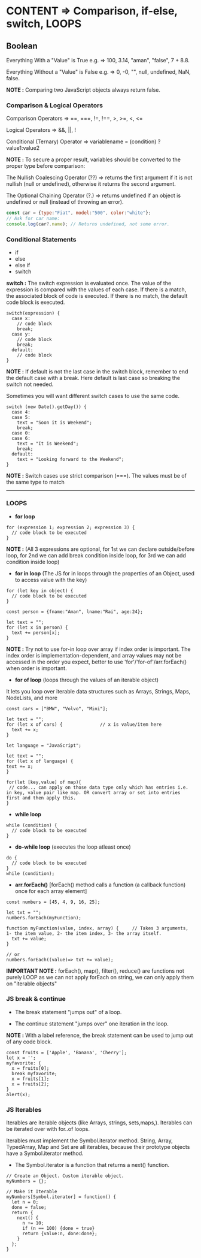 
# CONTENT => Comparison, if-else, switch, LOOPS

## Boolean

Everything With a "Value" is True e.g. => 100, 3.14, "aman", "false", 7 + 8.8.

Everything Without a "Value" is False e.g. => 0, -0, "", null, undefined, NaN, false.

**NOTE :** Comparing two JavaScript objects always return false.

### Comparison & Logical Operators

Comparison Operators => ==, ===, !=, !==, >, >=, <, <=

Logical Operators => &&, ||, !

Conditional (Ternary) Operator => variablename = (condition) ? value1:value2 

**NOTE :** To secure a proper result, variables should be converted to the proper type before comparison:

The Nullish Coalescing Operator (??) => returns the first argument if it is not nullish (null or undefined), otherwise it returns the second argument.

The Optional Chaining Operator (?.) => returns undefined if an object is undefined or null (instead of throwing an error).

```js
const car = {type:"Fiat", model:"500", color:"white"};
// Ask for car name:
console.log(car?.name); // Returns undefined, not some error.
```

### Conditional Statements

- if
- else
- else if
- switch

**switch :** The switch expression is evaluated once. The value of the expression is compared with the values of each case. If there is a match, the associated block of code is executed. If there is no match, the default code block is executed.
```
switch(expression) {
  case x:
    // code block
    break;
  case y:
    // code block
    break;
  default:
    // code block
}
```

**NOTE :** If default is not the last case in the switch block, remember to end the default case with a break. Here default is last case so breaking the switch not needed.

Sometimes you will want different switch cases to use the same code.
```
switch (new Date().getDay()) {
  case 4:
  case 5:
    text = "Soon it is Weekend";
    break;
  case 0:
  case 6:
    text = "It is Weekend";
    break;
  default:
    text = "Looking forward to the Weekend";
}
```

**NOTE :** Switch cases use strict comparison (===). The values must be of the same type to match

---

### LOOPS

- **for loop**
```
for (expression 1; expression 2; expression 3) {
  // code block to be executed
}
```

**NOTE :**  (All 3 expressions are optional, for 1st we can declare outside/before loop, for 2nd we can add break condition inside loop, for 3rd we can add condition inside loop)

- **for in loop** (The JS for in loops through the properties of an Object, used to access value with the key)

```
for (let key in object) {
  // code block to be executed
}
```

```
const person = {fname:"Aman", lname:"Rai", age:24};

let text = "";
for (let x in person) {
  text += person[x];
}
```

**NOTE :** Try not to use for-in loop over array if index order is important. The index order is implementation-dependent, and array values may not be accessed in the order you expect, better to use 'for'/'for-of'/arr.forEach() when order is important.

- **for of loop** (loops through the values of an iterable object)

It lets you loop over iterable data structures such as Arrays, Strings, Maps, NodeLists, and more


```
const cars = ["BMW", "Volvo", "Mini"];

let text = "";
for (let x of cars) {              // x is value/item here
  text += x;
}

let language = "JavaScript";

let text = "";
for (let x of language) {
text += x;
}

for(let [key,value] of map){
 // code... can apply on those data type only which has entries i.e. in key, value pair like map. OR convert array or set into entries first and then apply this.
}
```

- **while loop** 

```
while (condition) {
  // code block to be executed
}
```

- **do-while loop** (executes the loop atleast once)

```
do {
  // code block to be executed
}
while (condition);
```

- **arr.forEach()** [forEach() method calls a function (a callback function) once for each array element]

```
const numbers = [45, 4, 9, 16, 25];

let txt = "";
numbers.forEach(myFunction);

function myFunction(value, index, array) {     // Takes 3 arguments, 1- the item value, 2- the item index, 3- the array itself.
  txt += value;
}

// or
numbers.forEach((value)=> txt += value);
```

**IMPORTANT NOTE :** forEach(), map(), filter(), reduce() are functions not purely LOOP as we can not apply forEach on string, we can only apply them on "iterable objects"

### JS break & continue

- The break statement "jumps out" of a loop.

- The continue statement "jumps over" one iteration in the loop.

**NOTE :** With a label reference, the break statement can be used to jump out of any code block.

```
const fruits = ['Apple', 'Banana', 'Cherry'];
let x = '';
myfavorite: {
  x = fruits[0];
  break myfavorite;
  x = fruits[1];
  x = fruits[2];
}
alert(x);
```

### JS Iterables

Iterables are iterable objects (like Arrays, strings, sets,maps,). Iterables can be iterated over with for..of loops.

Iterables must implement the Symbol.iterator method. String, Array, TypedArray, Map and Set are all iterables, because their prototype objects have a Symbol.iterator method.

- The Symbol.iterator is a function that returns a next() function.

```
// Create an Object. Custom iterable object.
myNumbers = {};

// Make it Iterable
myNumbers[Symbol.iterator] = function() {
  let n = 0;
  done = false;
  return {
    next() {
      n += 10;
      if (n == 100) {done = true}
      return {value:n, done:done};
    }
  };
}

```

